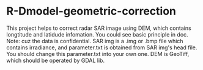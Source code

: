 # R-Dmodel-geometric-correction
This project helps to correct radar SAR image using DEM, which contains longtitude and latidude infomation. You could see basic principle in doc.
Note: cuz the data is confidential. SAR img is a .img or .bmp file which contains irradiance, and parameter.txt is obtained from SAR img's head file. You should change this parameter.txt into your own one. DEM is GeoTiff, which should be operated by GDAL lib. 